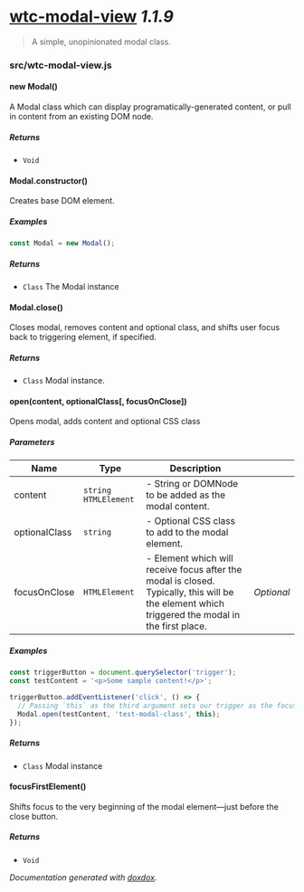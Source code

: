 # [wtc-modal-view](https://github.com/wethegit/wtc-modal-view#readme) *1.1.9*

> A simple, unopinionated modal class.


### src/wtc-modal-view.js


#### new Modal() 

A Modal class which can display programatically-generated content, or pull in content from an existing DOM node.






##### Returns


- `Void`



#### Modal.constructor() 

Creates base DOM element.






##### Examples

```javascript
const Modal = new Modal();
```


##### Returns


- `Class`  The Modal instance



#### Modal.close() 

Closes modal, removes content and optional class,
and shifts user focus back to triggering element, if specified.






##### Returns


- `Class`  Modal instance.



#### open(content, optionalClass[, focusOnClose]) 

Opens modal, adds content and optional CSS class




##### Parameters

| Name | Type | Description |  |
| ---- | ---- | ----------- | -------- |
| content | `string` `HTMLElement`  | - String or DOMNode to be added as the modal content. | &nbsp; |
| optionalClass | `string`  | - Optional CSS class to add to the modal element. | &nbsp; |
| focusOnClose | `HTMLElement`  | - Element which will receive focus after the modal is closed. Typically, this will be the element which triggered the modal in the first place. | *Optional* |




##### Examples

```javascript
const triggerButton = document.querySelector('trigger');
const testContent = '<p>Some sample content!</p>';

triggerButton.addEventListener('click', () => {
  // Passing `this` as the third argument sets our trigger as the focused item once the Modal closes.
  Modal.open(testContent, 'test-modal-class', this);
});
```


##### Returns


- `Class`  Modal instance



#### focusFirstElement() 

Shifts focus to the very beginning of the modal element—just before the close button.






##### Returns


- `Void`




*Documentation generated with [doxdox](https://github.com/neogeek/doxdox).*
